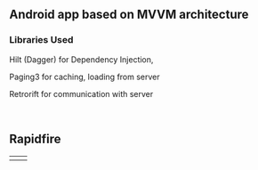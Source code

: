 ## Android app based on MVVM architecture   
  



### Libraries Used   
Hilt (Dagger) for Dependency Injection,

Paging3 for caching, loading from server

Retrorift for communication with server  
  

<br/>  


## Rapidfire  
<table><tr><td valign="top" width="50%">
